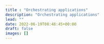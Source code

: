 ```yaml
---
title : "Orchestrating applications"
description: "Orchestrating applications"
lead: ""
date: 2022-06-19T08:48:45+00:00
draft: false
images: []
---
```

